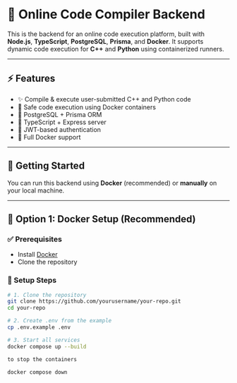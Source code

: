 # 🧠 Online Code Compiler Backend

This is the backend for an online code execution platform, built with **Node.js**, **TypeScript**, **PostgreSQL**, **Prisma**, and **Docker**. It supports dynamic code execution for **C++** and **Python** using containerized runners.

---

## ⚡ Features

- ✨ Compile & execute user-submitted C++ and Python code
- 🧪 Safe code execution using Docker containers
- 🐘 PostgreSQL + Prisma ORM
- 🚀 TypeScript + Express server
- 🔐 JWT-based authentication
- 🐳 Full Docker support

---

## 🚀 Getting Started

You can run this backend using **Docker** (recommended) or **manually** on your local machine.

---

## 🐳 Option 1: Docker Setup (Recommended)

### ✅ Prerequisites

- Install [Docker](https://www.docker.com/products/docker-desktop)
- Clone the repository

### 🔧 Setup Steps

```bash
# 1. Clone the repository
git clone https://github.com/yourusername/your-repo.git
cd your-repo

# 2. Create .env from the example
cp .env.example .env

# 3. Start all services
docker compose up --build

to stop the containers

docker compose down

